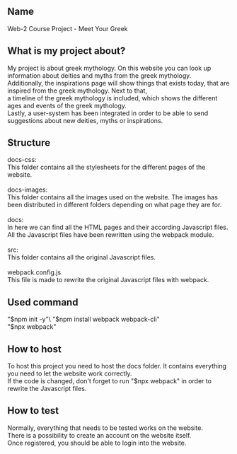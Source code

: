 ## Name
Web-2 Course Project - Meet Your Greek


## What is my project about?
My project is about greek mythology. On this website you can look up information about deities and myths from the greek mythology.\
Additionally, the inspirations page will show things that exists today, that are inspired from the greek mythology. Next to that,\
a timeline of the greek mythology is included, which shows the different ages and events of the greek mythology.\
Lastly, a user-system has been integrated in order to be able to send suggestions about new deities, myths or inspirations.

## Structure
docs-css:\
 This folder contains all the stylesheets for the different pages of the website.\
 \
docs-images:\
 This folder contains all the images used on the website. The images has been distributed in different folders depending on what page they are for.\
 \
docs:\
 In here we can find all the HTML pages and their according Javascript files. All the Javascript files have been rewritten using the webpack module.\
 \
src:\
 This folder contains all the original Javascript files.\
 \
webpack.config.js\
 This file is made to rewrite the original Javascript files with webpack.


## Used command
"$npm init -y"\
"$npm install webpack webpack-cli"\
"$npx webpack"


## How to host
To host this project you need to host the docs folder. It contains everything you need to let the website work correctly. \
If the code is changed, don't forget to run "$npx webpack" in order to rewrite the Javascript files.


## How to test
Normally, everything that needs to be tested works on the website.\
There is a possibility to create an account on the website itself. \
Once registered, you should be able to login into the website.

